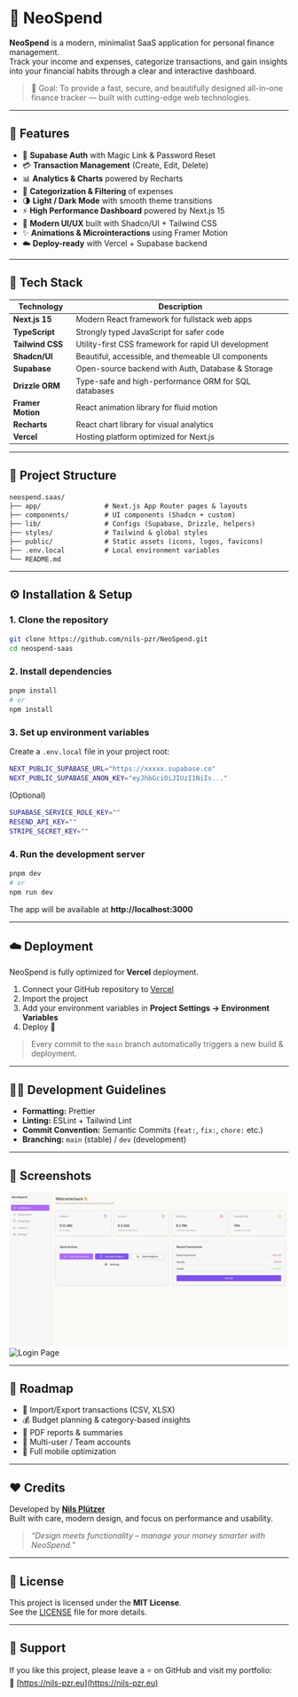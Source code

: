 # 💸 NeoSpend

**NeoSpend** is a modern, minimalist SaaS application for personal finance management.  
Track your income and expenses, categorize transactions, and gain insights into your financial habits through a clear and interactive dashboard.

> 🧭 Goal: To provide a fast, secure, and beautifully designed all-in-one finance tracker — built with cutting-edge web technologies.

---

## 🚀 Features

- 🔐 **Supabase Auth** with Magic Link & Password Reset  
- 💳 **Transaction Management** (Create, Edit, Delete)  
- 📊 **Analytics & Charts** powered by Recharts  
- 🧠 **Categorization & Filtering** of expenses  
- 🌗 **Light / Dark Mode** with smooth theme transitions  
- ⚡ **High Performance Dashboard** powered by Next.js 15  
- 🎨 **Modern UI/UX** built with Shadcn/UI + Tailwind CSS  
- ✨ **Animations & Microinteractions** using Framer Motion  
- ☁️ **Deploy-ready** with Vercel + Supabase backend  

---

## 🧱 Tech Stack

| Technology | Description |
|-------------|-------------|
| **Next.js 15** | Modern React framework for fullstack web apps |
| **TypeScript** | Strongly typed JavaScript for safer code |
| **Tailwind CSS** | Utility-first CSS framework for rapid UI development |
| **Shadcn/UI** | Beautiful, accessible, and themeable UI components |
| **Supabase** | Open-source backend with Auth, Database & Storage |
| **Drizzle ORM** | Type-safe and high-performance ORM for SQL databases |
| **Framer Motion** | React animation library for fluid motion |
| **Recharts** | React chart library for visual analytics |
| **Vercel** | Hosting platform optimized for Next.js |

---

## 🧭 Project Structure

```
neospend.saas/
├── app/                # Next.js App Router pages & layouts
├── components/         # UI components (Shadcn + custom)
├── lib/                # Configs (Supabase, Drizzle, helpers)
├── styles/             # Tailwind & global styles
├── public/             # Static assets (icons, logos, favicons)
├── .env.local          # Local environment variables
└── README.md
```

---

## ⚙️ Installation & Setup

### 1. Clone the repository

```bash
git clone https://github.com/nils-pzr/NeoSpend.git
cd neospend-saas
```

### 2. Install dependencies

```bash
pnpm install
# or
npm install
```

### 3. Set up environment variables

Create a `.env.local` file in your project root:

```bash
NEXT_PUBLIC_SUPABASE_URL="https://xxxxx.supabase.co"
NEXT_PUBLIC_SUPABASE_ANON_KEY="eyJhbGciOiJIUzI1NiIs..."
```

(Optional)
```bash
SUPABASE_SERVICE_ROLE_KEY=""
RESEND_API_KEY=""
STRIPE_SECRET_KEY=""
```

### 4. Run the development server

```bash
pnpm dev
# or
npm run dev
```

The app will be available at **http://localhost:3000**

---

## ☁️ Deployment

NeoSpend is fully optimized for **Vercel** deployment.

1. Connect your GitHub repository to [Vercel](https://vercel.com)  
2. Import the project  
3. Add your environment variables in **Project Settings → Environment Variables**  
4. Deploy 🎉  

> Every commit to the `main` branch automatically triggers a new build & deployment.

---

## 🧑‍💻 Development Guidelines

- **Formatting:** Prettier  
- **Linting:** ESLint + Tailwind Lint  
- **Commit Convention:** Semantic Commits (`feat:`, `fix:`, `chore:` etc.)  
- **Branching:** `main` (stable) / `dev` (development)  

---

## 📸 Screenshots

![Dashboard Screenshot](/neospend-saas/public/illustrations/dashboard-preview.jpg)  
![Login Page](public/screenshots/login.png)

---

## 🧭 Roadmap

- 🔄 Import/Export transactions (CSV, XLSX)  
- 💰 Budget planning & category-based insights  
- 🧾 PDF reports & summaries  
- 👥 Multi-user / Team accounts  
- 📱 Full mobile optimization  

---

## ❤️ Credits

Developed by [**Nils Plützer**](https://nils-pzr.eu)  
Built with care, modern design, and focus on performance and usability.

> *“Design meets functionality – manage your money smarter with NeoSpend.”*

---

## 📜 License

This project is licensed under the **MIT License**.  
See the [LICENSE](/neospend-saas/LICENSE.txt) file for more details.

---

## 🌟 Support

If you like this project, please leave a ⭐ on GitHub and visit my portfolio:  
🔗 [https://nils-pzr.eu](https://nils-pzr.eu)
